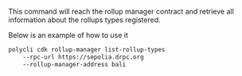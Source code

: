 This command will reach the rollup manager contract and retrieve all information about the rollups types registered.

Below is an example of how to use it

```bash
polycli cdk rollup-manager list-rollup-types
    --rpc-url https://sepolia.drpc.org
    --rollup-manager-address bali
```
